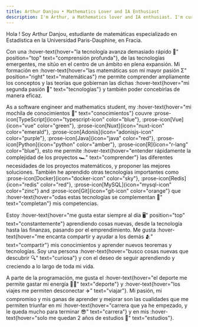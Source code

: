 ```yaml
---
title: Arthur Danjou • Mathematics Lover and IA Enthusiast
description: I'm Arthur, a Mathematics lover and IA enthusiast. I'm currently studying at the University of Paris-Saclay. I'm passionate about Mathematics, Computer Science, and Artificial Intelligence.
---
```


Hola ! Soy Arthur Danjou, estudiante de matemáticas especializado en Estadística en la Universidad Paris-Dauphine, en Fracia.

Con una :hover-text{hover="la tecnología avanza demasiado rápido 🤯" position="top" text="comprensión profunda"}, de las tecnologías emergentes, me sitúo en el centro de un ámbito en plena expansión. 
Mi formación en :hover-text{hover="las matemáticas son mi mayor pasión Σ"
position="right" text="matemáticas"}
me permite comprender ampliamente los conceptos y las teorías que gobiernan las dichas
:hover-text{hover="mi segunda pasión 📲" text="tecnologías"} y también poder concebirlas de manera eficaz.

As a software engineer and mathematics student, my :hover-text{hover="mi mochila de conocimientos 🎒" text="conocimientos"} couvre
:prose-icon[TypeScript]{icon="typescript-icon" color="blue"},
:prose-icon[Vue]{icon="vue" color="green"},
:prose-icon[Nuxt]{icon="nuxt-icon" color="emerald"},
:prose-icon[Adonis]{icon="adonisjs-icon" color="purple"},
:prose-icon[Java]{icon="java" color="red"},
:prose-icon[Python]{icon="python" color="amber"},
:prose-icon[R]{icon="r-lang" color="blue"},
esto me permite :hover-text{hover="entender rápidamente la complejidad de los proyectos 🏎️" text="comprender"}
las diferentes necesidades de los proyectos matemáticos, y proponer las mejores soluciones. También he aprendido otras tecnologías importantes como
:prose-icon[Docker]{icon="docker-icon" color="sky"},
:prose-icon[Redis]{icon="redis" color="red"},
:prose-icon[MySQL]{icon="mysql-icon" color="zinc"} and
:prose-icon[Git]{icon="git-icon" color="orange"} que :hover-text{hover="odas estas tecnologías se complementan 📎" text="completan"} mis competencias. 

Estoy :hover-text{hover="me gusta estar siempre al día 🖥️" position="top" text="constantemente"} aprendiendo cosas nuevas, desde la tecnología hasta las finanzas, pasando por el emprendimiento. 
Me gusta :hover-text{hover="me encanta compartir y ayudar a los demás 🫂" text="compartir"} mis conocimientos y aprender nuevos teoremas y tecnologías. 
Soy una persona :hover-text{hover="busco cosas nuevas que descubrir 🔍" text="curiosa"} y con el deseo de seguir aprendiendo y creciendo a lo largo de toda mi vida.

A parte de la programación, me gusta el :hover-text{hover="el deporte me permite gastar mi energía 🏋️‍♂️" text="deporte"}
y :hover-text{hover="los viajes me permiten desconectar ✈️" text="viajar"}.
Mi pasión, mi compromiso y mis ganas de aprender y mejorar son las cualidades que me permiten triunfar en mi
:hover-text{hover="carrera que ya he empezado, y le queda mucho para terminar 😎" text="carrera"} y en mis :hover-text{hover="solo me quedan 2 años de estudios 💪" text="estudios"}.
